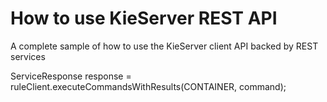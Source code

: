 # How to use KieServer REST API

A complete sample of how to use the KieServer client API backed by REST services

  ServiceResponse<ExecutionResults> response = ruleClient.executeCommandsWithResults(CONTAINER, command);
